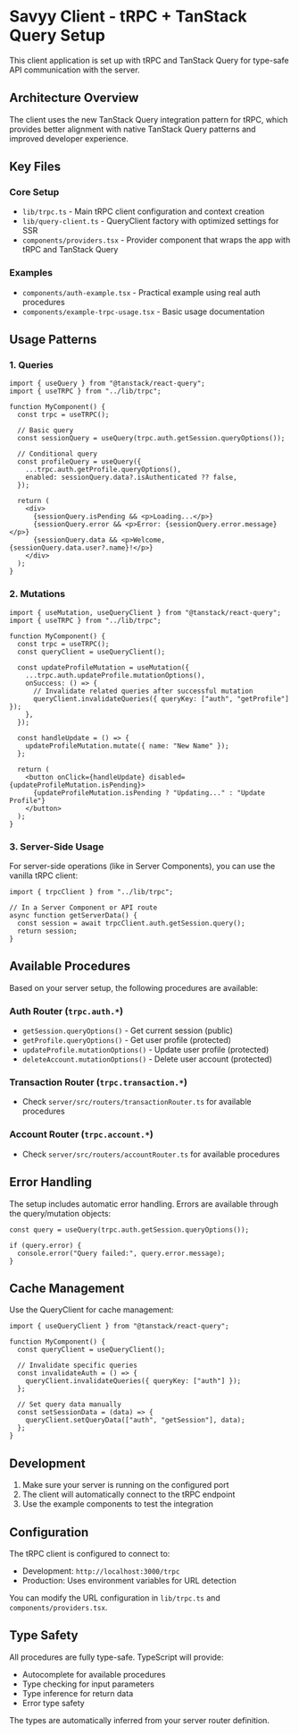 # Savyy Client - tRPC + TanStack Query Setup

This client application is set up with tRPC and TanStack Query for type-safe API communication with the server.

## Architecture Overview

The client uses the new TanStack Query integration pattern for tRPC, which provides better alignment with native TanStack Query patterns and improved developer experience.

## Key Files

### Core Setup

- `lib/trpc.ts` - Main tRPC client configuration and context creation
- `lib/query-client.ts` - QueryClient factory with optimized settings for SSR
- `components/providers.tsx` - Provider component that wraps the app with tRPC and TanStack Query

### Examples

- `components/auth-example.tsx` - Practical example using real auth procedures
- `components/example-trpc-usage.tsx` - Basic usage documentation

## Usage Patterns

### 1. Queries

```tsx
import { useQuery } from "@tanstack/react-query";
import { useTRPC } from "../lib/trpc";

function MyComponent() {
  const trpc = useTRPC();

  // Basic query
  const sessionQuery = useQuery(trpc.auth.getSession.queryOptions());

  // Conditional query
  const profileQuery = useQuery({
    ...trpc.auth.getProfile.queryOptions(),
    enabled: sessionQuery.data?.isAuthenticated ?? false,
  });

  return (
    <div>
      {sessionQuery.isPending && <p>Loading...</p>}
      {sessionQuery.error && <p>Error: {sessionQuery.error.message}</p>}
      {sessionQuery.data && <p>Welcome, {sessionQuery.data.user?.name}!</p>}
    </div>
  );
}
```

### 2. Mutations

```tsx
import { useMutation, useQueryClient } from "@tanstack/react-query";
import { useTRPC } from "../lib/trpc";

function MyComponent() {
  const trpc = useTRPC();
  const queryClient = useQueryClient();

  const updateProfileMutation = useMutation({
    ...trpc.auth.updateProfile.mutationOptions(),
    onSuccess: () => {
      // Invalidate related queries after successful mutation
      queryClient.invalidateQueries({ queryKey: ["auth", "getProfile"] });
    },
  });

  const handleUpdate = () => {
    updateProfileMutation.mutate({ name: "New Name" });
  };

  return (
    <button onClick={handleUpdate} disabled={updateProfileMutation.isPending}>
      {updateProfileMutation.isPending ? "Updating..." : "Update Profile"}
    </button>
  );
}
```

### 3. Server-Side Usage

For server-side operations (like in Server Components), you can use the vanilla tRPC client:

```tsx
import { trpcClient } from "../lib/trpc";

// In a Server Component or API route
async function getServerData() {
  const session = await trpcClient.auth.getSession.query();
  return session;
}
```

## Available Procedures

Based on your server setup, the following procedures are available:

### Auth Router (`trpc.auth.*`)

- `getSession.queryOptions()` - Get current session (public)
- `getProfile.queryOptions()` - Get user profile (protected)
- `updateProfile.mutationOptions()` - Update user profile (protected)
- `deleteAccount.mutationOptions()` - Delete user account (protected)

### Transaction Router (`trpc.transaction.*`)

- Check `server/src/routers/transactionRouter.ts` for available procedures

### Account Router (`trpc.account.*`)

- Check `server/src/routers/accountRouter.ts` for available procedures

## Error Handling

The setup includes automatic error handling. Errors are available through the query/mutation objects:

```tsx
const query = useQuery(trpc.auth.getSession.queryOptions());

if (query.error) {
  console.error("Query failed:", query.error.message);
}
```

## Cache Management

Use the QueryClient for cache management:

```tsx
import { useQueryClient } from "@tanstack/react-query";

function MyComponent() {
  const queryClient = useQueryClient();

  // Invalidate specific queries
  const invalidateAuth = () => {
    queryClient.invalidateQueries({ queryKey: ["auth"] });
  };

  // Set query data manually
  const setSessionData = (data) => {
    queryClient.setQueryData(["auth", "getSession"], data);
  };
}
```

## Development

1. Make sure your server is running on the configured port
2. The client will automatically connect to the tRPC endpoint
3. Use the example components to test the integration

## Configuration

The tRPC client is configured to connect to:

- Development: `http://localhost:3000/trpc`
- Production: Uses environment variables for URL detection

You can modify the URL configuration in `lib/trpc.ts` and `components/providers.tsx`.

## Type Safety

All procedures are fully type-safe. TypeScript will provide:

- Autocomplete for available procedures
- Type checking for input parameters
- Type inference for return data
- Error type safety

The types are automatically inferred from your server router definition.
